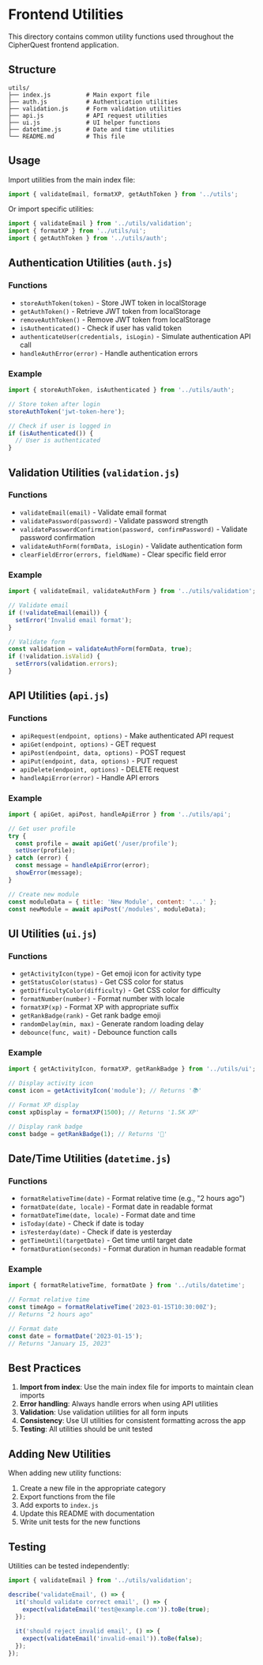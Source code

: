 # Frontend Utilities

This directory contains common utility functions used throughout the CipherQuest frontend application.

## Structure

```
utils/
├── index.js          # Main export file
├── auth.js           # Authentication utilities
├── validation.js     # Form validation utilities
├── api.js            # API request utilities
├── ui.js             # UI helper functions
├── datetime.js       # Date and time utilities
└── README.md         # This file
```

## Usage

Import utilities from the main index file:

```javascript
import { validateEmail, formatXP, getAuthToken } from '../utils';
```

Or import specific utilities:

```javascript
import { validateEmail } from '../utils/validation';
import { formatXP } from '../utils/ui';
import { getAuthToken } from '../utils/auth';
```

## Authentication Utilities (`auth.js`)

### Functions

- `storeAuthToken(token)` - Store JWT token in localStorage
- `getAuthToken()` - Retrieve JWT token from localStorage
- `removeAuthToken()` - Remove JWT token from localStorage
- `isAuthenticated()` - Check if user has valid token
- `authenticateUser(credentials, isLogin)` - Simulate authentication API call
- `handleAuthError(error)` - Handle authentication errors

### Example

```javascript
import { storeAuthToken, isAuthenticated } from '../utils/auth';

// Store token after login
storeAuthToken('jwt-token-here');

// Check if user is logged in
if (isAuthenticated()) {
  // User is authenticated
}
```

## Validation Utilities (`validation.js`)

### Functions

- `validateEmail(email)` - Validate email format
- `validatePassword(password)` - Validate password strength
- `validatePasswordConfirmation(password, confirmPassword)` - Validate password confirmation
- `validateAuthForm(formData, isLogin)` - Validate authentication form
- `clearFieldError(errors, fieldName)` - Clear specific field error

### Example

```javascript
import { validateEmail, validateAuthForm } from '../utils/validation';

// Validate email
if (!validateEmail(email)) {
  setError('Invalid email format');
}

// Validate form
const validation = validateAuthForm(formData, true);
if (!validation.isValid) {
  setErrors(validation.errors);
}
```

## API Utilities (`api.js`)

### Functions

- `apiRequest(endpoint, options)` - Make authenticated API request
- `apiGet(endpoint, options)` - GET request
- `apiPost(endpoint, data, options)` - POST request
- `apiPut(endpoint, data, options)` - PUT request
- `apiDelete(endpoint, options)` - DELETE request
- `handleApiError(error)` - Handle API errors

### Example

```javascript
import { apiGet, apiPost, handleApiError } from '../utils/api';

// Get user profile
try {
  const profile = await apiGet('/user/profile');
  setUser(profile);
} catch (error) {
  const message = handleApiError(error);
  showError(message);
}

// Create new module
const moduleData = { title: 'New Module', content: '...' };
const newModule = await apiPost('/modules', moduleData);
```

## UI Utilities (`ui.js`)

### Functions

- `getActivityIcon(type)` - Get emoji icon for activity type
- `getStatusColor(status)` - Get CSS color for status
- `getDifficultyColor(difficulty)` - Get CSS color for difficulty
- `formatNumber(number)` - Format number with locale
- `formatXP(xp)` - Format XP with appropriate suffix
- `getRankBadge(rank)` - Get rank badge emoji
- `randomDelay(min, max)` - Generate random loading delay
- `debounce(func, wait)` - Debounce function calls

### Example

```javascript
import { getActivityIcon, formatXP, getRankBadge } from '../utils/ui';

// Display activity icon
const icon = getActivityIcon('module'); // Returns '📚'

// Format XP display
const xpDisplay = formatXP(1500); // Returns '1.5K XP'

// Display rank badge
const badge = getRankBadge(1); // Returns '🥇'
```

## Date/Time Utilities (`datetime.js`)

### Functions

- `formatRelativeTime(date)` - Format relative time (e.g., "2 hours ago")
- `formatDate(date, locale)` - Format date in readable format
- `formatDateTime(date, locale)` - Format date and time
- `isToday(date)` - Check if date is today
- `isYesterday(date)` - Check if date is yesterday
- `getTimeUntil(targetDate)` - Get time until target date
- `formatDuration(seconds)` - Format duration in human readable format

### Example

```javascript
import { formatRelativeTime, formatDate } from '../utils/datetime';

// Format relative time
const timeAgo = formatRelativeTime('2023-01-15T10:30:00Z');
// Returns "2 hours ago"

// Format date
const date = formatDate('2023-01-15');
// Returns "January 15, 2023"
```

## Best Practices

1. **Import from index**: Use the main index file for imports to maintain clean imports
2. **Error handling**: Always handle errors when using API utilities
3. **Validation**: Use validation utilities for all form inputs
4. **Consistency**: Use UI utilities for consistent formatting across the app
5. **Testing**: All utilities should be unit tested

## Adding New Utilities

When adding new utility functions:

1. Create a new file in the appropriate category
2. Export functions from the file
3. Add exports to `index.js`
4. Update this README with documentation
5. Write unit tests for the new functions

## Testing

Utilities can be tested independently:

```javascript
import { validateEmail } from '../utils/validation';

describe('validateEmail', () => {
  it('should validate correct email', () => {
    expect(validateEmail('test@example.com')).toBe(true);
  });
  
  it('should reject invalid email', () => {
    expect(validateEmail('invalid-email')).toBe(false);
  });
});
``` 